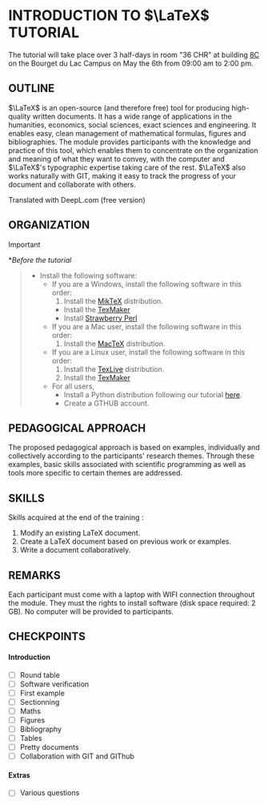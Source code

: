# INTRODUCTION TO $\LaTeX$ TUTORIAL

The tutorial will take place over 3 half-days in room  "36 CHR" at building [8C](https://maps.app.goo.gl/7Wygrch4jbpJtZ2W6) on the Bourget du Lac Campus on May the 6th from 09:00 am to 2:00 pm.


## OUTLINE

$\LaTeX$ is an open-source (and therefore free) tool for producing high-quality written documents. It has a wide range of applications in the humanities, economics, social sciences, exact sciences and engineering. It enables easy, clean management of mathematical formulas, figures and bibliographies. The module provides participants with the knowledge and practice of this tool, which enables them to concentrate on the organization and meaning of what they want to convey, with the computer and $\LaTeX$'s typographic expertise taking care of the rest. $\LaTeX$ also works naturally with GIT, making it easy to track the progress of your document and collaborate with others.

Translated with DeepL.com (free version)


## ORGANIZATION

> [!IMPORTANT]
**Before the tutorial* 
>    - Install the following software:
>       - If you are a Windows, install the following software in this order:
>           1. Install the [MikTeX](https://miktex.org/download) distribution.
>           - Install the [TexMaker](https://www.xm1math.net/texmaker/)
>           - Install [Strawberry Perl](https://strawberryperl.com/)
>       - If you are a Mac user, install the following software in this order:
>           1. Install the [MacTeX](https://www.tug.org/mactex/) distribution.
>       - If you are a Linux user, install the following software in this order:
>           1. Install the [TexLive](https://www.tug.org/texlive/) distribution.
>           2. Install the [TexMaker](https://www.xm1math.net/texmaker/) 
>       - For all users, 
>           - Install a Python distribution following our tutorial [here](https://symmehub.github.io/positron/setup/setup.html#).
>           - Create a GTHUB account.


## PEDAGOGICAL APPROACH

The proposed pedagogical approach is based on examples, individually and collectively according to the participants' research themes. Through these examples, basic skills associated with scientific programming as well as tools more specific to certain themes are addressed.

## SKILLS

Skills acquired at the end of the training :

1. Modify an existing LaTeX document.
2. Create a LaTeX document based on previous work or examples.
3. Write a document collaboratively.

## REMARKS

Each participant must come with a laptop with WIFI connection throughout the module. They must the rights to install software (disk space required: 2 GB). No computer will be provided to participants.

## CHECKPOINTS


#### Introduction

- [ ] Round table
- [ ] Software verification
- [ ] First example
- [ ] Sectionning
- [ ] Maths
- [ ] Figures
- [ ] Bibliography
- [ ] Tables
- [ ] Pretty documents
- [ ] Collaboration with GIT and GIThub

#### Extras

- [ ] Various questions 



